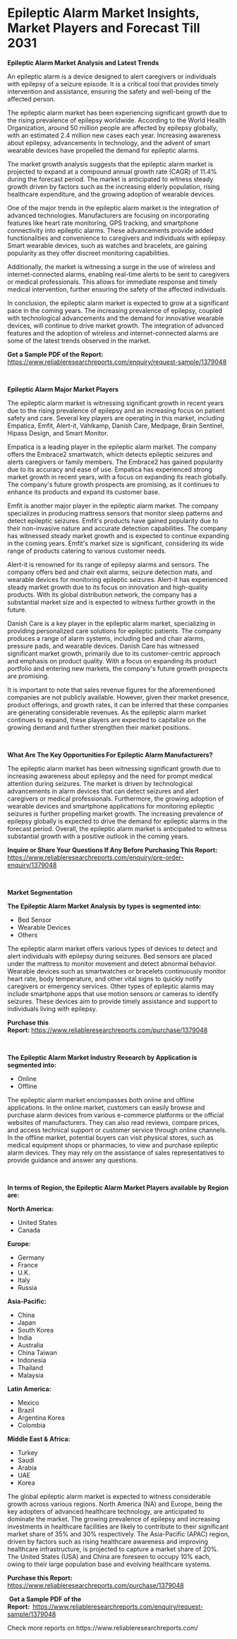 <p><h1>Epileptic Alarm Market Insights, Market Players and Forecast Till 2031</h1></p><p><strong>Epileptic Alarm Market Analysis and Latest Trends</strong></p>
<p><p>An epileptic alarm is a device designed to alert caregivers or individuals with epilepsy of a seizure episode. It is a critical tool that provides timely intervention and assistance, ensuring the safety and well-being of the affected person. </p><p>The epileptic alarm market has been experiencing significant growth due to the rising prevalence of epilepsy worldwide. According to the World Health Organization, around 50 million people are affected by epilepsy globally, with an estimated 2.4 million new cases each year. Increasing awareness about epilepsy, advancements in technology, and the advent of smart wearable devices have propelled the demand for epileptic alarms.</p><p>The market growth analysis suggests that the epileptic alarm market is projected to expand at a compound annual growth rate (CAGR) of 11.4% during the forecast period. The market is anticipated to witness steady growth driven by factors such as the increasing elderly population, rising healthcare expenditure, and the growing adoption of wearable devices.</p><p>One of the major trends in the epileptic alarm market is the integration of advanced technologies. Manufacturers are focusing on incorporating features like heart rate monitoring, GPS tracking, and smartphone connectivity into epileptic alarms. These advancements provide added functionalities and convenience to caregivers and individuals with epilepsy. Smart wearable devices, such as watches and bracelets, are gaining popularity as they offer discreet monitoring capabilities.</p><p>Additionally, the market is witnessing a surge in the use of wireless and internet-connected alarms, enabling real-time alerts to be sent to caregivers or medical professionals. This allows for immediate response and timely medical intervention, further ensuring the safety of the affected individuals.</p><p>In conclusion, the epileptic alarm market is expected to grow at a significant pace in the coming years. The increasing prevalence of epilepsy, coupled with technological advancements and the demand for innovative wearable devices, will continue to drive market growth. The integration of advanced features and the adoption of wireless and internet-connected alarms are some of the latest trends observed in the market.</p></p>
<p><strong>Get a Sample PDF of the Report:&nbsp;</strong> <a href="https://www.reliableresearchreports.com/enquiry/request-sample/1379048">https://www.reliableresearchreports.com/enquiry/request-sample/1379048</a></p>
<p>&nbsp;</p>
<p><strong>Epileptic Alarm Major Market Players</strong></p>
<p><p>The epileptic alarm market is witnessing significant growth in recent years due to the rising prevalence of epilepsy and an increasing focus on patient safety and care. Several key players are operating in this market, including Empatica, Emfit, Alert-it, Vahlkamp, Danish Care, Medpage, Brain Sentinel, Hipass Design, and Smart Monitor. </p><p>Empatica is a leading player in the epileptic alarm market. The company offers the Embrace2 smartwatch, which detects epileptic seizures and alerts caregivers or family members. The Embrace2 has gained popularity due to its accuracy and ease of use. Empatica has experienced strong market growth in recent years, with a focus on expanding its reach globally. The company's future growth prospects are promising, as it continues to enhance its products and expand its customer base.</p><p>Emfit is another major player in the epileptic alarm market. The company specializes in producing mattress sensors that monitor sleep patterns and detect epileptic seizures. Emfit's products have gained popularity due to their non-invasive nature and accurate detection capabilities. The company has witnessed steady market growth and is expected to continue expanding in the coming years. Emfit's market size is significant, considering its wide range of products catering to various customer needs.</p><p>Alert-it is renowned for its range of epilepsy alarms and sensors. The company offers bed and chair exit alarms, seizure detection mats, and wearable devices for monitoring epileptic seizures. Alert-it has experienced steady market growth due to its focus on innovation and high-quality products. With its global distribution network, the company has a substantial market size and is expected to witness further growth in the future.</p><p>Danish Care is a key player in the epileptic alarm market, specializing in providing personalized care solutions for epileptic patients. The company produces a range of alarm systems, including bed and chair alarms, pressure pads, and wearable devices. Danish Care has witnessed significant market growth, primarily due to its customer-centric approach and emphasis on product quality. With a focus on expanding its product portfolio and entering new markets, the company's future growth prospects are promising.</p><p>It is important to note that sales revenue figures for the aforementioned companies are not publicly available. However, given their market presence, product offerings, and growth rates, it can be inferred that these companies are generating considerable revenues. As the epileptic alarm market continues to expand, these players are expected to capitalize on the growing demand and further strengthen their market positions.</p></p>
<p>&nbsp;</p>
<p><strong>What Are The Key Opportunities For Epileptic Alarm Manufacturers?</strong></p>
<p><p>The epileptic alarm market has been witnessing significant growth due to increasing awareness about epilepsy and the need for prompt medical attention during seizures. The market is driven by technological advancements in alarm devices that can detect seizures and alert caregivers or medical professionals. Furthermore, the growing adoption of wearable devices and smartphone applications for monitoring epileptic seizures is further propelling market growth. The increasing prevalence of epilepsy globally is expected to drive the demand for epileptic alarms in the forecast period. Overall, the epileptic alarm market is anticipated to witness substantial growth with a positive outlook in the coming years.</p></p>
<p><strong>Inquire or Share Your Questions If Any Before Purchasing This Report:</strong> <a href="https://www.reliableresearchreports.com/enquiry/pre-order-enquiry/1379048">https://www.reliableresearchreports.com/enquiry/pre-order-enquiry/1379048</a></p>
<p>&nbsp;</p>
<p><strong>Market Segmentation</strong></p>
<p><strong>The Epileptic Alarm Market Analysis by types is segmented into:</strong></p>
<p><ul><li>Bed Sensor</li><li>Wearable Devices</li><li>Others</li></ul></p>
<p><p>The epileptic alarm market offers various types of devices to detect and alert individuals with epilepsy during seizures. Bed sensors are placed under the mattress to monitor movement and detect abnormal behavior. Wearable devices such as smartwatches or bracelets continuously monitor heart rate, body temperature, and other vital signs to quickly notify caregivers or emergency services. Other types of epileptic alarms may include smartphone apps that use motion sensors or cameras to identify seizures. These devices aim to provide timely assistance and support to individuals living with epilepsy.</p></p>
<p><strong>Purchase this Report:&nbsp;</strong><a href="https://www.reliableresearchreports.com/purchase/1379048">https://www.reliableresearchreports.com/purchase/1379048</a></p>
<p>&nbsp;</p>
<p><strong>The Epileptic Alarm Market Industry Research by Application is segmented into:</strong></p>
<p><ul><li>Online</li><li>Offline</li></ul></p>
<p><p>The epileptic alarm market encompasses both online and offline applications. In the online market, customers can easily browse and purchase alarm devices from various e-commerce platforms or the official websites of manufacturers. They can also read reviews, compare prices, and access technical support or customer service through online channels. In the offline market, potential buyers can visit physical stores, such as medical equipment shops or pharmacies, to view and purchase epileptic alarm devices. They may rely on the assistance of sales representatives to provide guidance and answer any questions.</p></p>
<p>&nbsp;</p>
<p><strong>In terms of Region, the Epileptic Alarm Market Players available by Region are:</strong></p>
<p>
    <p> <strong> North America: </strong>
        <ul>
            <li>United States</li>
            <li>Canada</li>
        </ul>
        </p> 
    <p> <strong> Europe: </strong>
        <ul>
            <li>Germany</li>
            <li>France</li>
            <li>U.K.</li>
            <li>Italy</li>
            <li>Russia</li>
        </ul>
        </p> 
    <p> <strong> Asia-Pacific: </strong>
        <ul>
            <li>China</li>
            <li>Japan</li>
            <li>South Korea</li>
            <li>India</li>
            <li>Australia</li>
            <li>China Taiwan</li>
            <li>Indonesia</li>
            <li>Thailand</li>
            <li>Malaysia</li>
        </ul>
        </p> 
    <p> <strong> Latin America: </strong>
        <ul>
            <li>Mexico</li>
            <li>Brazil</li>
            <li>Argentina Korea</li>
            <li>Colombia</li>
        </ul>
        </p> 
    <p> <strong> Middle East & Africa: </strong>
        <ul>
            <li>Turkey</li>
            <li>Saudi</li>
            <li>Arabia</li>
            <li>UAE</li>
            <li>Korea</li>
        </ul>
    </p>
    </p>
<p><p>The global epileptic alarm market is expected to witness considerable growth across various regions. North America (NA) and Europe, being the key adopters of advanced healthcare technology, are anticipated to dominate the market. The growing prevalence of epilepsy and increasing investments in healthcare facilities are likely to contribute to their significant market share of 35% and 30% respectively. The Asia-Pacific (APAC) region, driven by factors such as rising healthcare awareness and improving healthcare infrastructure, is projected to capture a market share of 20%. The United States (USA) and China are foreseen to occupy 10% each, owing to their large population base and evolving healthcare systems.</p></p>
<p><strong>Purchase this Report: </strong><a href="https://www.reliableresearchreports.com/purchase/1379048">https://www.reliableresearchreports.com/purchase/1379048</a></p>
<p>&nbsp;<strong>Get a Sample PDF of the Report:&nbsp;&nbsp;</strong><a href="https://www.reliableresearchreports.com/enquiry/request-sample/1379048">https://www.reliableresearchreports.com/enquiry/request-sample/1379048</a></p>
<p><strong></strong></p>
<p>Check more reports on https://www.reliableresearchreports.com/</p>